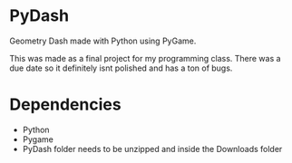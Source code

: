 # PyDash
Geometry Dash made with Python using PyGame.

This was made as a final project for my programming class. There was a due date so it definitely isnt polished and has a ton of bugs.

# Dependencies
- Python
- Pygame
- PyDash folder needs to be unzipped and inside the Downloads folder

